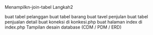 Menampilkn-join-tabel
Langkah2

buat tabel pelanggan
buat tabel barang
buat tavel penjulan
buat tabel penjualan detail
buat koneksi di konkesi.php
buat halaman index di index.php
Tampilan desain database (CDM / PDM / ERD)
